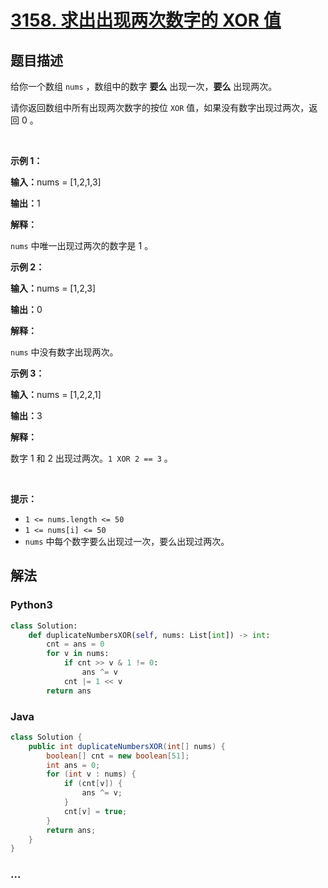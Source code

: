 # [3158. 求出出现两次数字的 XOR 值](https://leetcode.cn/problems/find-the-xor-of-numbers-which-appear-twice)

## 题目描述

<!-- 这里写题目描述 -->

<p>给你一个数组&nbsp;<code>nums</code>&nbsp;，数组中的数字 <strong>要么</strong> 出现一次，<strong>要么</strong>&nbsp;出现两次。</p>

<p>请你返回数组中所有出现两次数字的按位<em>&nbsp;</em><code>XOR</code>&nbsp;值，如果没有数字出现过两次，返回 0 。</p>

<p>&nbsp;</p>

<p><strong class="example">示例 1：</strong></p>

<div class="example-block">
<p><span class="example-io"><b>输入：</b>nums = [1,2,1,3]</span></p>

<p><span class="example-io"><b>输出：</b>1</span></p>

<p><strong>解释：</strong></p>

<p><code>nums</code>&nbsp;中唯一出现过两次的数字是 1 。</p>
</div>

<p><strong class="example">示例 2：</strong></p>

<div class="example-block">
<p><span class="example-io"><b>输入：</b>nums = [1,2,3]</span></p>

<p><span class="example-io"><b>输出：</b>0</span></p>

<p><strong>解释：</strong></p>

<p><code>nums</code>&nbsp;中没有数字出现两次。</p>
</div>

<p><strong class="example">示例 3：</strong></p>

<div class="example-block">
<p><span class="example-io"><b>输入：</b>nums = [1,2,2,1]</span></p>

<p><span class="example-io"><b>输出：</b>3</span></p>

<p><strong>解释：</strong></p>

<p>数字 1 和&nbsp;2 出现过两次。<code>1 XOR 2 == 3</code>&nbsp;。</p>
</div>

<p>&nbsp;</p>

<p><strong>提示：</strong></p>

<ul>
	<li><code>1 &lt;= nums.length &lt;= 50</code></li>
	<li><code>1 &lt;= nums[i] &lt;= 50</code></li>
	<li><code>nums</code>&nbsp;中每个数字要么出现过一次，要么出现过两次。</li>
</ul>


## 解法

<!-- 这里可写通用的实现逻辑 -->

<!-- tabs:start -->

### **Python3**

<!-- 这里可写当前语言的特殊实现逻辑 -->

```python
class Solution:
    def duplicateNumbersXOR(self, nums: List[int]) -> int:
        cnt = ans = 0
        for v in nums:
            if cnt >> v & 1 != 0:
                ans ^= v
            cnt |= 1 << v
        return ans
```

### **Java**

<!-- 这里可写当前语言的特殊实现逻辑 -->

```java
class Solution {
    public int duplicateNumbersXOR(int[] nums) {
        boolean[] cnt = new boolean[51];
        int ans = 0;
        for (int v : nums) {
            if (cnt[v]) {
                ans ^= v;
            }
            cnt[v] = true;
        }
        return ans;
    }
}
```

### **...**

```

```

<!-- tabs:end -->
